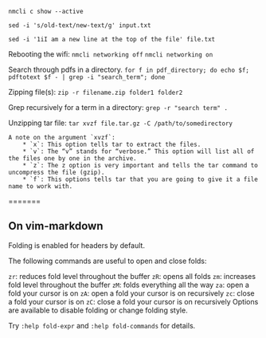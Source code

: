 `nmcli c show --active`

`sed -i 's/old-text/new-text/g' input.txt`

`sed -i '1iI am a new line at the top of the file' file.txt`

Rebooting the wifi: 
`nmcli networking off`
`nmcli networking on`

Search through pdfs in a directory.
```for f in pdf_directory; do echo $f; pdftotext $f - | grep -i "search_term"; done```

Zipping file(s): `zip -r filename.zip folder1 folder2`

Grep recursively for a term in a directory: `grep -r "search term" .`

Unzipping tar file: `tar xvzf file.tar.gz -C /path/to/somedirectory`

    A note on the argument `xvzf`:
        * `x`: This option tells tar to extract the files.
        * `v`: The “v” stands for “verbose.” This option will list all of the files one by one in the archive.
        * `z`: The z option is very important and tells the tar command to uncompress the file (gzip).
        * `f`: This options tells tar that you are going to give it a file name to work with.
=======

## On vim-markdown

Folding is enabled for headers by default.

The following commands are useful to open and close folds:

`zr`: reduces fold level throughout the buffer
`zR`: opens all folds
`zm`: increases fold level throughout the buffer
`zM`: folds everything all the way
`za`: open a fold your cursor is on
`zA`: open a fold your cursor is on recursively
`zc`: close a fold your cursor is on
`zC`: close a fold your cursor is on recursively
Options are available to disable folding or change folding style.

Try `:help fold-expr` and `:help fold-commands` for details.

